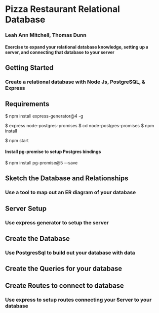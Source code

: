 # Pizza Restaurant Relational Database
### Leah Ann Mitchell, Thomas Dunn
#### Exercise to expand your relational database knowledge, setting up a server, and connecting that database to your server  



## Getting Started
### Create a relational database with Node Js, PostgreSQL, & Express

## Requirements

  $ npm install express-generator@4 -g

  $ express node-postgres-promises
  $ cd node-postgres-promises
  $ npm install

  $ npm start

  #### Install pg-promise to setup Postgres bindings
  $ npm install pg-promise@5 --save



## Sketch the Database and Relationships
### Use a tool to map out an ER diagram of your database

## Server Setup
### Use express generator to setup the server

## Create the Database
### Use PostgresSql to build out your database with data  

## Create the Queries for your database
### 

## Create Routes to connect to database
### Use express to setup routes connecting your Server to your database
